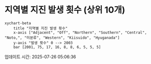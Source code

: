 # 지역별 지진 발생 횟수 (상위 10개)

```mermaid
xychart-beta
    title "지역별 지진 발생 횟수"
    x-axis ["Adjacent", "Off", "Northern", "Southern", "Central", "Noto,", "미분류", "Western", "Kiisuido", "Hyuganada"]
    y-axis "발생 횟수" 0 --> 2003
    bar [2001, 75, 17, 16, 8, 8, 6, 5, 5, 5]
```

업데이트 시간: 2025-07-26 05:06:36
